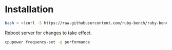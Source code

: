# Installation

```bash
bash < <(curl -S https://raw.githubusercontent.com/ruby-bench/ruby-bench-server/master/setup)
```
Reboot server for changes to take effect.

```bash
cpupower frequency-set -g performance
```
